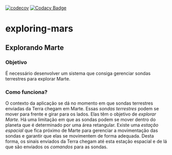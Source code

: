 [![codecov](https://codecov.io/gh/andreformento/exploring-mars/branch/master/graph/badge.svg)](https://codecov.io/gh/andreformento/exploring-mars) [![Codacy Badge](https://api.codacy.com/project/badge/Grade/b205e4b7bc0f440db0b53dbddd563dba)](https://www.codacy.com/app/andreformento/exploring-mars?utm_source=github.com&amp;utm_medium=referral&amp;utm_content=andreformento/exploring-mars&amp;utm_campaign=Badge_Grade)

# exploring-mars

## Explorando Marte

### Objetivo

É necessário desenvolver um sistema que consiga gerenciar sondas terrestres para explorar Marte.

### Como funciona?

O contexto da aplicação se dá no momento em que sondas terrestres enviadas da Terra chegam em Marte.
Essas *sondas terrestres* podem se mover para frente e girar para os lados. Elas têm o objetivo de *explorar Marte*.
Há uma limitação em que as sondas podem se mover dentro do planeta que é determinado por uma área retangular.
Existe uma *estação espacial* que fica próximo de Marte para gerenciar a movimentação das sondas e garantir que elas se movimentem de forma adequada. Desta forma, os sinais enviados da Terra chegam até esta estação espacial e de lá que são enviados os *comandos* para as sondas.
